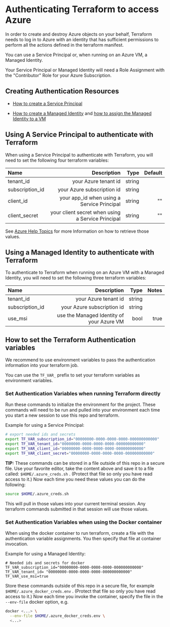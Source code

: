 # Authenticating Terraform to access Azure

In order to create and destroy Azure objects on your behalf, Terraform needs to log in to Azure with an identity that has sufficient permissions to perform all the actions defined in the terraform manifest.

You can use a Service Principal or, when running on an Azure VM, a Managed Identity.

Your Service Principal or Managed Identity will need a Role Assignment with the "Contributor" Role for your Azure Subscription.

## Creating Authentication Resources
- [How to create a Service Principal](./AzureHelpTopics.md#service-principal-using-azurecli)

- [How to create a Managed Identity](./AzureHelpTopics.md#create-a-managed-identity-with-contributor-role-assignment) and [how to assign the Managed Identity to a VM](./AzureHelpTopics.md#assign-the-managed-identity-to-a-vm)


## Using A Service Principal to authenticate with Terraform

When using a Service Principal to authenticate with Terraform, you will need to set the following four terraform variables:

| Name | Description | Type | Default |
| :--- | ---: | ---: | ---: |
| tenant_id | your Azure tenant id | string  |
| subscription_id | your Azure subscription id | string  |
| client_id | your app_id when using a Service Principal | string | "" |
| client_secret | your client secret when using a Service Principal| string | "" |

See [Azure Help Topics](./AzureHelpTopics.md) for more Information on how to retrieve those values.

## Using a Managed Identity to authenticate with Terraform

To authenticate to Terraform when running on an Azure VM with a Managed Identity, you will need to set the following three terraform variables:

| Name | Description | Type | Notes |
| :--- | ---: | ---: | ---: |
| tenant_id | your Azure tenant id | string  |
| subscription_id | your Azure subscription id | string  |
| use_msi | use the Managed Identity of your Azure VM | bool | true |

## How to set the Terraform Authentication variables

We recommend to use environment variables to pass the authentication information into your terraform job.

You can use the `TF_VAR_` prefix to set your terraform variables as environment variables.

### Set Authentication Variables when running Terraform directly

Run these commands to initialize the environment for the project. These commands will need to be run and pulled  into your environment each time you start a new session to use this repo and terraform.

Example for using a Service Principal:

```bash
# export needed ids and secrets
export TF_VAR_subscription_id="00000000-0000-0000-0000-000000000000"
export TF_VAR_tenant_id="00000000-0000-0000-0000-000000000000"
export TF_VAR_client_id="00000000-0000-0000-0000-000000000000"
export TF_VAR_client_secret="00000000-0000-0000-0000-000000000000"
```

**TIP:** These commands can be stored in a file outside of this repo in a secure file.
Use your favorite editor, take the content above and save it to a file called:
`$HOME/.azure_creds.sh` . (Protect that file so only you have read access to it.) Now each time you need these values you can do the following:

```bash
source $HOME/.azure_creds.sh
```

This will pull in those values into your current terminal session. Any terraform commands submitted in that session will use those values.

### Set Authentication Variables when using the Docker container

When using the docker container to run terraform, create a file with the authentication variable assignments. You then specify that file at container invocation.

Example for using a Managed Identity:

```
# Needed ids and secrets for docker
TF_VAR_subscription_id="00000000-0000-0000-0000-000000000000"
TF_VAR_tenant_id= "00000000-0000-0000-0000-000000000000"
TF_VAR_use_msi=true
```

Store these commands outside of this repo in a secure file, for example
`$HOME/.azure_docker_creds.env` . (Protect that file so only you have read access to it.) Now each time you invoke the container, specify the file in the `--env-file` docker option, e.g.

```bash
docker <...> \
  --env-file $HOME/.azure_docker_creds.env \
  <...>
```



